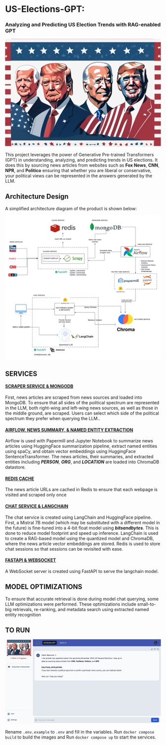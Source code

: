 # US-Elections-GPT: 
### Analyzing and Predicting US Election Trends with RAG-enabled GPT

![Header Image](docs/img/background_image.png) 

This project leverages the power of Generative Pre-trained Transformers (GPT) 
in understanding, analyzing, and predicting trends in US elections. It does this by sourcing news articles from 
websites such as **Fox News**, **CNN**, **NPR**, and **Politico** ensuring that whether you are liberal or conservative, 
your political views can be represented in the answers generated by the LLM.

## Architecture Design
A simplified architecture diagram of the product is shown below:

![Simplified Architecture Diagram](docs/img/architecture-diagram.png)

## SERVICES

#### <ins>SCRAPER SERVICE & MONGODB</ins>
First, news articles are scraped from news sources and loaded into MongoDB. To ensure that all sides of the political 
spectrum are represented in the LLM, both right-wing and left-wing news sources, as well as those in the middle ground, 
are scraped. Users can select which side of the political spectrum they prefer when querying the LLM..


#### <ins>AIRFLOW, NEWS SUMMARY, & NAMED ENTITY EXTRACTION</ins>
Airflow is used with Papermill and Jupyter Notebook to summarize news articles using HuggingFace summarization pipeline,
extract named entities using spaCy, and obtain vector embeddings using HuggingFace SentenceTransformer. The news articles,
their summaries, and extracted entities including **_PERSON_**, **_ORG_**, and **_LOCATION_** are loaded into ChromaDB datastore.


#### <ins>REDIS CACHE</ins>
The news article URLs are cached in Redis to ensure that each webpage is visited and scraped only once 


#### <ins>CHAT SERVICE & LANGCHAIN</ins>
The chat service is created using LangChain and HuggingFace pipeline. First, a  Mistral 7B model (which may be 
substituted with a different model in the future) is fine-tuned into a 4-bit float model using **_bitsandbytes_**. This is 
done to reduce model footprint and speed up inference. 
LangChain is used to create a RAG-based model using the quantized model and ChromaDB, where the news article vector 
embeddings are stored. Redis is used to store chat sessions so that sessions can be revisited with ease.


#### <ins>FASTAPI & WEBSOCKET</ins>
A WebSocket server is created using FastAPI to serve the langchain model. 


## MODEL OPTIMIZATIONS
To ensure that accurate retrieval is done during model chat querying, some LLM optimizations were performed. These optimizations
include small-to-big retrievals, re-ranking, and metadata search using extracted named entity recognition


## TO RUN
![Simplified Architecture Diagram](docs/img/frontend-screenshot.png)

Rename `.env.example` to `.env` and fill in the variables. 
Run `docker compose build` to build the images and 
Run `docker compose up` to start the services. 
